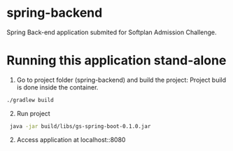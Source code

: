# spring-backend

Spring Back-end application submited for Softplan Admission Challenge.

# Running this application stand-alone

1. Go to project folder (spring-backend) and build the project:
   Project build is done inside the container.

```sh
./gradlew build
```

2. Run project

```sh
 java -jar build/libs/gs-spring-boot-0.1.0.jar
```

2. Access application at localhost::8080
